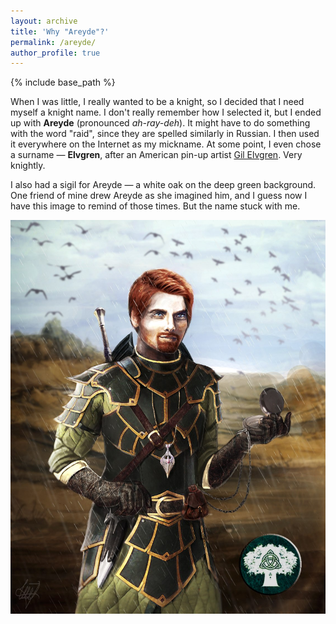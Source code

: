 ```yaml
---
layout: archive
title: 'Why "Areyde"?'
permalink: /areyde/
author_profile: true
---
```


{% include base_path %}

When I was little, I really wanted to be a knight, so I decided that I need myself a knight name. I don't really
remember how I selected it, but I ended up with **Areyde** (pronounced _ah-ray-deh_). It might have to do something with
the word "raid", since they are spelled similarly in Russian. I then used it everywhere on the Internet as my mickname.
At some point, I even chose a surname — **Elvgren**, after an American pin-up artist [Gil Elvgren](https://en.wikipedia.org/wiki/Gil_Elvgren).
Very knightly.

I also had a sigil for Areyde — a white oak on the deep green background. One friend of mine drew Areyde as she imagined
him, and I guess now I have this image to remind of those times. But the name stuck with me.

<img src="/images/areyde.jpg">

